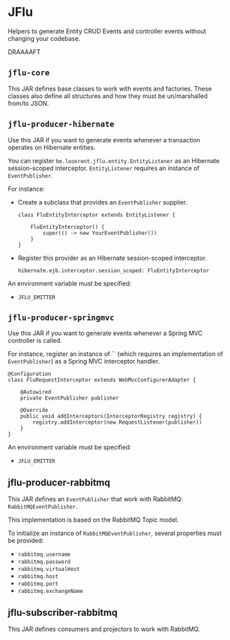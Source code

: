 # JFlu

Helpers to generate Entity CRUD Events and controller events without changing your codebase.


DRAAAAFT

## `jflu-core`

This JAR defines base classes to work with events and factories.
These classes also define all structures and how they must be un/marshalled from/to JSON.

## `jflu-producer-hibernate`

Use this JAR if you want to generate events whenever a transaction operates on Hibernate entities.

You can register `be.looorent.jflu.entity.EntityListener` as an Hibernate session-scoped interceptor.
`EntityListener` requires an instance of `EventPublisher`.

For instance:
* Create a subclass that provides an `EventPublisher` supplier.
    ```
    class FluEntityInterceptor extends EntityListener {
    
        FluEntityInterceptor() {
            super(() -> new YourEventPublisher())
        }
    }
    ```
* Register this provider as an Hibernate session-scoped interceptor.
    ```
    hibernate.ejb.interceptor.session_scoped: FluEntityInterceptor
    ```
   
An environment variable must be specified:
* `JFLU_EMITTER`
    
## `jflu-producer-springmvc`

Use this JAR if you want to generate events whenever a Spring MVC controller is called.

For instance, register an instance of `` (which requires an implementation of `EventPublisher`) as a Spring MVC interceptor handler.
```
@Configuration
class FluRequestInterceptor extends WebMvcConfigurerAdapter {

    @Autowired
    private EventPublisher publisher

    @Override
    public void addInterceptors(InterceptorRegistry registry) {
        registry.addInterceptor(new RequestListener(publisher))
    }
}
```

An environment variable must be specified:
* `JFLU_EMITTER`

## jflu-producer-rabbitmq

This JAR defines an `EventPublisher` that work with RabbitMQ: `RabbitMQEventPublisher`.

This implementation is based on the RabbitMQ Topic model.

To initialize an instance of `RabbitMQEventPublisher`, several properties must be provided:
* `rabbitmq.username`
* `rabbitmq.password`
* `rabbitmq.virtualHost`
* `rabbitmq.host`
* `rabbitmq.port`
* `rabbitmq.exchangeName`

## jflu-subscriber-rabbitmq

This JAR defines consumers and projectors to work with RabbitMQ.


